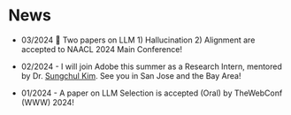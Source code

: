 # News

* 03/2024 :ocean: Two papers on LLM 1) Hallucination 2) Alignment are accepted to NAACL 2024 Main Conference!

* 02/2024 - I will join Adobe this summer as a Research Intern, mentored by Dr. [Sungchul Kim](https://sites.google.com/site/subright/). See you in San Jose and the Bay Area!

* 01/2024 - A paper on LLM Selection is accepted (Oral) by TheWebConf (WWW) 2024!
